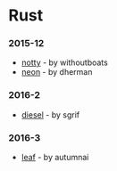 # Rust


### 2015-12
- [notty](https://github.com/withoutboats/notty) - by withoutboats
- [neon](https://github.com/dherman/neon) - by dherman

### 2016-2
- [diesel](https://github.com/sgrif/diesel) - by sgrif

### 2016-3
- [leaf](https://github.com/autumnai/leaf) - by autumnai
